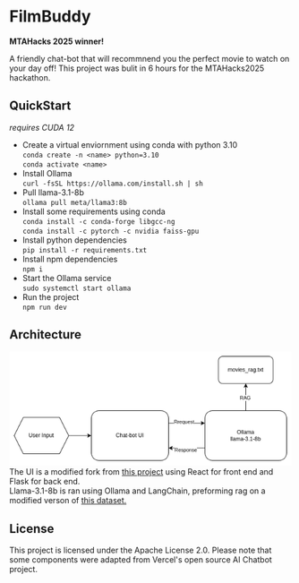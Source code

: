 # FilmBuddy

**MTAHacks 2025 winner!**

A friendly chat-bot that will recommnend you the perfect movie to watch on your day off! This project was bulit in 6 hours for the MTAHacks2025 hackathon.

## QuickStart
*requires CUDA 12*
- Create a virtual enviornment using conda with python 3.10 <br>
`conda create -n <name> python=3.10` <br>
`conda activate <name>`
- Install Ollama <br>
`curl -fsSL https://ollama.com/install.sh | sh`
- Pull llama-3.1-8b <br>
`ollama pull meta/llama3:8b`
- Install some requirements using conda <br>
`conda install -c conda-forge libgcc-ng` <br>
`conda install -c pytorch -c nvidia faiss-gpu`
- Install python dependencies <br>
`pip install -r requirements.txt`
- Install npm dependencies <br>
`npm i`
- Start the Ollama service <br>
`sudo systemctl start ollama`
- Run the project <br>
`npm run dev`  

## Architecture

![Flowchart](./floawchart.png)
The UI is a modified fork from [this project](https://github.com/ChristophHandschuh/chatbot-ui) using React for front end and Flask for back end. <br>
Llama-3.1-8b is ran using Ollama and LangChain, preforming rag on a modified verson of [this dataset.](https://github.com/metarank/msrd) <br>

## License

This project is licensed under the Apache License 2.0. Please note that some components were adapted from Vercel's open source AI Chatbot project.
